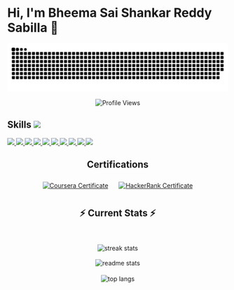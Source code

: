 # Hi, I'm Bheema Sai Shankar Reddy Sabilla 👋
<picture>
  <source media="(prefers-color-scheme: dark)" srcset="https://raw.githubusercontent.com/platane/platane/output/github-contribution-grid-snake-dark.svg">
  <source media="(prefers-color-scheme: light)" srcset="https://github.com/bheema-reddy/bheema-reddy/blob/output/github-contribution-grid-snake.svg
">
  <img alt="github contribution grid snake animation" src="https://github.com/bheema-reddy/bheema-reddy/blob/output/github-contribution-grid-snake.svg
">
</picture>

<p align = "center">
	<img src = "https://komarev.com/ghpvc/?username=bheema-reddy&style=plastic&color=green" alt = "Profile Views"/>
</p>

</p>
<h2> Skills <img src="https://media2.giphy.com/media/QssGEmpkyEOhBCb7e1/giphy.gif?cid=ecf05e47a0n3gi1bfqntqmob8g9aid1oyj2wr3ds3mg700bl&rid=giphy.gif" width="32px"> </h2>

<a href="https://github.com/BheemaSaiShankarReddySabilla?tab=repositories&q=&type=&language=python&sort=">
  <img width="32px" src="https://raw.githubusercontent.com/rahulbanerjee26/githubAboutMeGenerator/main/icons/python.svg">
</a>
<a href="https://github.com/BheemaSaiShankarReddySabilla?tab=repositories&q=&type=&language=html&sort=">
  <img width="32px" src="https://raw.githubusercontent.com/rahulbanerjee26/githubAboutMeGenerator/main/icons/html.svg">
</a>
<a href="https://github.com/BheemaSaiShankarReddySabilla?tab=repositories&q=&type=&language=css&sort=">
  <img width="32px" src="https://raw.githubusercontent.com/rahulbanerjee26/githubAboutMeGenerator/main/icons/css.svg">
</a>
<a href="https://github.com/BheemaSaiShankarReddySabilla?tab=repositories&q=&type=&language=javascript&sort=">
  <img width="32px" src="https://raw.githubusercontent.com/rahulbanerjee26/githubAboutMeGenerator/main/icons/javascript.svg">
</a>
<a href="https://github.com/BheemaSaiShankarReddySabilla?tab=repositories&q=&type=&language=excel&sort=">
  <img width="32px" src="https://cdn.icon-icons.com/icons2/2107/PNG/512/file_type_excel_icon_130611.png">
</a>
<a href="https://github.com/BheemaSaiShankarReddySabilla?tab=repositories&q=&type=&language=powerbi&sort=">
  <img width="32px" src="https://img.icons8.com/color/344/power-bi.png">
</a>
<a href="https://github.com/BheemaSaiShankarReddySabilla?tab=repositories&q=&type=&language=mysql&sort=">
  <img width="32px" src="https://raw.githubusercontent.com/rahulbanerjee26/githubAboutMeGenerator/main/icons/mysql.svg">
</a>
<a href="https://github.com/BheemaSaiShankarReddySabilla?tab=repositories&q=&type=&language=git&sort=">
  <img width="32px" src="https://raw.githubusercontent.com/rahulbanerjee26/githubAboutMeGenerator/main/icons/git.svg">
</a>
<a href="https://github.com/BheemaSaiShankarReddySabilla?tab=repositories&q=&type=&language=github&sort=">
  <img width="32px" src="https://raw.githubusercontent.com/rahulbanerjee26/githubAboutMeGenerator/main/icons/github.svg">
</a>
<a href="https://github.com/BheemaSaiShankarReddySabilla?tab=repositories&q=&type=&language=chatgpt&sort=">
  <img width="32px" src="https://upload.wikimedia.org/wikipedia/commons/0/04/ChatGPT_logo.svg">
</a>


<div align="center">

<div align="center"> 
  <h2 align="center">Certifications</h2>

  <div style="display: inline-block; margin: 10px;">
    <a href="https://www.coursera.org/account/accomplishments/verify/DVVWQ84AIY13" target="_blank">
      <img src="https://media0.giphy.com/media/QAa1UImvj5PsmqUjDw/giphy.gif" alt="Coursera Certificate" height="145" width="200" />
    </a>
  </div>

  <div style="display: inline-block; margin: 10px;">
    <a href="https://www.hackerrank.com/certificates/d26e0966df51" target="_blank">
      <img src="https://hrcdn.net/fcore/assets/brand/logo-new-white-green-a5cb16e0ae.svg" alt="HackerRank Certificate" height="50" width="145" />
    </a>
  </div>
</div>


  <h2 align="center">⚡ Current Stats ⚡</h2>
<br>
<br>
<div align=center>
  <img width=390 src="https://streak-stats.demolab.com/?user=bheema-reddy&count_private=true&theme=react&border_radius=10" alt="streak stats"/>
  <br>
  <br/>
  <img width=390 src="https://github-readme-stats.vercel.app/api?username=bheema-reddy&show_icons=true&theme=react&rank_icon=github&border_radius=10" alt="readme stats" />
  <br/>
  <br/>
  <img width=390 align="center" src="https://github-readme-stats.vercel.app/api/top-langs/?username=bheema-reddy&hide=HTML&langs_count=8&layout=compact&theme=react&border_radius=10&size_weight=0.5&count_weight=0.5&exclude_repo=github-readme-stats" alt="top langs" />
</div>

  <br/>

<br/><br/>


